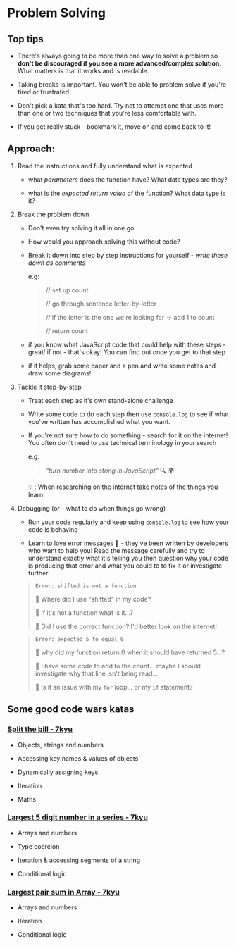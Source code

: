 # Problem Solving

## Top tips

- There's always going to be more than one way to solve a problem so **don't be discouraged if you see a more advanced/complex solution**. What matters is that it works and is readable.

- Taking breaks is important. You won't be able to problem solve if you're tired or frustrated.

- Don't pick a kata that's too hard. Try not to attempt one that uses more than one or two techniques that you're less comfortable with.

- If you get really stuck - bookmark it, move on and come back to it!

## Approach:

1. Read the instructions and fully understand what is expected

   - what _parameters_ does the function have? What data types are they?

   - what is the _expected return value_ of the function? What data type is it?

2. Break the problem down

   - Don't even try solving it all in one go

   - How would you approach solving this without code?

   - Break it down into step by step instructions for yourself - _write these down as comments_

     e.g:

     > // set up count
     >
     > // go through sentence letter-by-letter
     >
     > // if the letter is the one we're looking for -> add 1 to count
     >
     > // return count

   - if you know what JavaScript code that could help with these steps - great! if not - that's okay! You can find out once you get to that step

   - if it helps, grab some paper and a pen and write some notes and draw some diagrams!

3. Tackle it step-by-step

   - Treat each step as it's own stand-alone challenge

   - Write some code to do each step then use `console.log` to see if what you've written has accomplished what you want.

   - If you're not sure how to do something - search for it on the internet! You often don't need to use technical terminology in your search

     e.g:

     > _"turn number into string in JavaScript"_ 🔍 🌍

     💡 : When researching on the internet take notes of the things you learn

4. Debugging (or - what to do when things go wrong)

   - Run your code regularly and keep using `console.log` to see how your code is behaving

   - Learn to love error messages 🥰 - they've been written by developers who want to help you! Read the message carefully and try to understand exactly what it's telling you then question why your code is producing that error and what you could to to fix it or investigate further

   > `Error: shifted is not a function`
   >
   > 🤔 Where did I use "shifted" in my code?
   >
   > 🤔 If it's not a function what is it...?
   >
   > 🤔 Did I use the correct function? I'd better look on the internet!

   > `Error: expected 5 to equal 0`
   >
   > 🤔 why did my function return 0 when it should have returned 5...?
   >
   > 🤔 I have some code to add to the count... maybe I should investigate why that line isn't being read...
   >
   > 🤔 Is it an issue with my `for` loop... or my `if` statement?

## Some good code wars katas

### [Split the bill - 7kyu](https://www.codewars.com/kata/5641275f07335295f10000d0)

- Objects, strings and numbers

- Accessing key names & values of objects

- Dynamically assigning keys

- Iteration

- Maths

### [Largest 5 digit number in a series - 7kyu](https://www.codewars.com/kata/51675d17e0c1bed195000001/javascript)

- Arrays and numbers

- Type coercion

- Iteration & accessing segments of a string

- Conditional logic

### [Largest pair sum in Array - 7kyu](https://www.codewars.com/kata/556196a6091a7e7f58000018/javascript)

- Arrays and numbers

- Iteration

- Conditional logic
